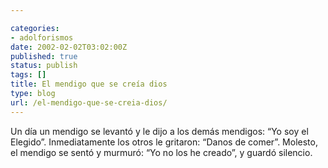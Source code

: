 ```yaml
---

categories:
- adolforismos
date: 2002-02-02T03:02:00Z
published: true
status: publish
tags: []
title: El mendigo que se creía dios
type: blog
url: /el-mendigo-que-se-creia-dios/
---
```


Un día un mendigo se levantó y le dijo a los demás mendigos: “Yo soy el Elegido”. Inmediatamente los otros le gritaron: “Danos de comer”. Molesto, el mendigo se sentó y murmuró: “Yo no los he creado”, y guardó silencio.
